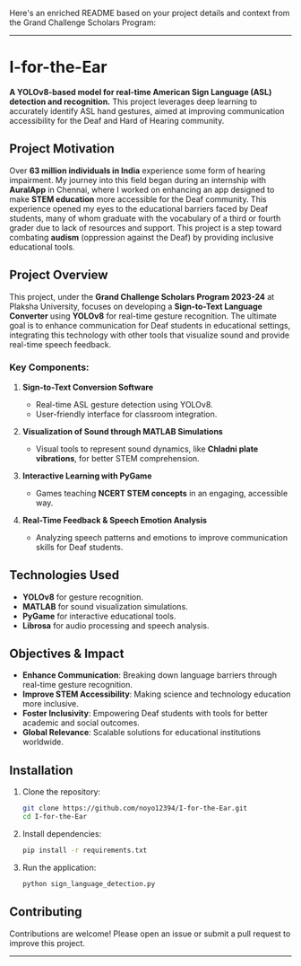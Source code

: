 Here's an enriched README based on your project details and context from the Grand Challenge Scholars Program:

---

# I-for-the-Ear

**A YOLOv8-based model for real-time American Sign Language (ASL) detection and recognition.** This project leverages deep learning to accurately identify ASL hand gestures, aimed at improving communication accessibility for the Deaf and Hard of Hearing community.

## Project Motivation

Over **63 million individuals in India** experience some form of hearing impairment. My journey into this field began during an internship with **AuralApp** in Chennai, where I worked on enhancing an app designed to make **STEM education** more accessible for the Deaf community. This experience opened my eyes to the educational barriers faced by Deaf students, many of whom graduate with the vocabulary of a third or fourth grader due to lack of resources and support. This project is a step toward combating **audism** (oppression against the Deaf) by providing inclusive educational tools.

## Project Overview

This project, under the **Grand Challenge Scholars Program 2023-24** at Plaksha University, focuses on developing a **Sign-to-Text Language Converter** using **YOLOv8** for real-time gesture recognition. The ultimate goal is to enhance communication for Deaf students in educational settings, integrating this technology with other tools that visualize sound and provide real-time speech feedback.

### Key Components:
1. **Sign-to-Text Conversion Software**  
   - Real-time ASL gesture detection using YOLOv8.
   - User-friendly interface for classroom integration.

2. **Visualization of Sound through MATLAB Simulations**  
   - Visual tools to represent sound dynamics, like **Chladni plate vibrations**, for better STEM comprehension.

3. **Interactive Learning with PyGame**  
   - Games teaching **NCERT STEM concepts** in an engaging, accessible way.

4. **Real-Time Feedback & Speech Emotion Analysis**  
   - Analyzing speech patterns and emotions to improve communication skills for Deaf students.

## Technologies Used
- **YOLOv8** for gesture recognition.
- **MATLAB** for sound visualization simulations.
- **PyGame** for interactive educational tools.
- **Librosa** for audio processing and speech analysis.

## Objectives & Impact
- **Enhance Communication**: Breaking down language barriers through real-time gesture recognition.
- **Improve STEM Accessibility**: Making science and technology education more inclusive.
- **Foster Inclusivity**: Empowering Deaf students with tools for better academic and social outcomes.
- **Global Relevance**: Scalable solutions for educational institutions worldwide.

## Installation
1. Clone the repository:
   ```bash
   git clone https://github.com/noyo12394/I-for-the-Ear.git
   cd I-for-the-Ear
   ```
2. Install dependencies:
   ```bash
   pip install -r requirements.txt
   ```

3. Run the application:
   ```bash
   python sign_language_detection.py
   ```

## Contributing
Contributions are welcome! Please open an issue or submit a pull request to improve this project.

---

